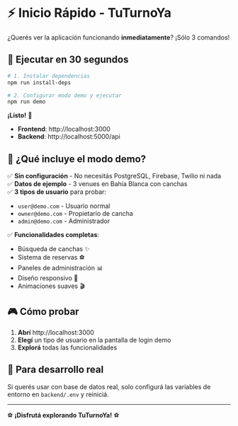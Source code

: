# ⚡ Inicio Rápido - TuTurnoYa

¿Querés ver la aplicación funcionando **inmediatamente**? ¡Sólo 3 comandos!

## 🚀 Ejecutar en 30 segundos

```bash
# 1. Instalar dependencias
npm run install-deps

# 2. Configurar modo demo y ejecutar
npm run demo
```

**¡Listo!** 🎉

- **Frontend**: http://localhost:3000
- **Backend**: http://localhost:5000/api

## 🎯 ¿Qué incluye el modo demo?

✅ **Sin configuración** - No necesitás PostgreSQL, Firebase, Twilio ni nada  
✅ **Datos de ejemplo** - 3 venues en Bahía Blanca con canchas  
✅ **3 tipos de usuario** para probar:
   - `user@demo.com` - Usuario normal 
   - `owner@demo.com` - Propietario de cancha
   - `admin@demo.com` - Administrador

✅ **Funcionalidades completas**:
   - Búsqueda de canchas ✨
   - Sistema de reservas ⚽
   - Paneles de administración 📊
   - Diseño responsivo 📱
   - Animaciones suaves 🎬

## 🎮 Cómo probar

1. **Abrí** http://localhost:3000
2. **Elegí** un tipo de usuario en la pantalla de login demo
3. **Explorá** todas las funcionalidades

## 🔧 Para desarrollo real

Si querés usar con base de datos real, solo configurá las variables de entorno en `backend/.env` y reiniciá.

---

⚽ **¡Disfrutá explorando TuTurnoYa!** ⚽
